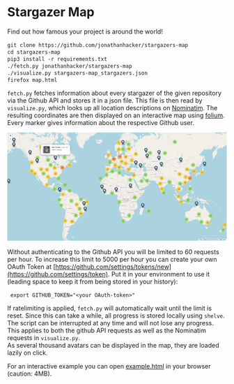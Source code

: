 # Stargazer Map

Find out how famous your project is around the world!
```
git clone https://github.com/jonathanhacker/stargazers-map
cd stargazers-map
pip3 install -r requirements.txt
./fetch.py jonathanhacker/stargazers-map
./visualize.py stargazers-map_stargazers.json
firefox map.html
```

`fetch.py` fetches information about every stargazer of the given repository via the Github API and stores it in a json file. This file is then read by `visualize.py`, which looks up all location descriptions on [Nominatim](https://nominatim.openstreetmap.org/search). The resulting coordinates are then displayed on an interactive map using [folium](https://github.com/python-visualization/folium/). Every marker gives information about the respective Github user.

![](example.png "Example Screenshot")

Without authenticating to the Github API you will be limited to 60 requests per hour. To increase this limit to 5000 per hour you can create your own OAuth Token at [https://github.com/settings/tokens/new](https://github.com/settings/token). Put it in your environment to use it (leading space to keep it from being stored in your history):
```
 export GITHUB_TOKEN="<your OAuth-token>"
```

If ratelimiting is applied, `fetch.py` will automatically wait until the limit is reset. Since this can take a while, all progress is stored locally using `shelve`. The script can be interrupted at any time and will not lose any progress. This applies to both the github API requests as well as the Nominatim requests in `visualize.py`.  
As several thousand avatars can be displayed in the map, they are loaded lazily on click.

For an interactive example you can open [example.html](https://jonathanhacker.github.io/stargazers-map/example) in your browser (caution: 4MB).
